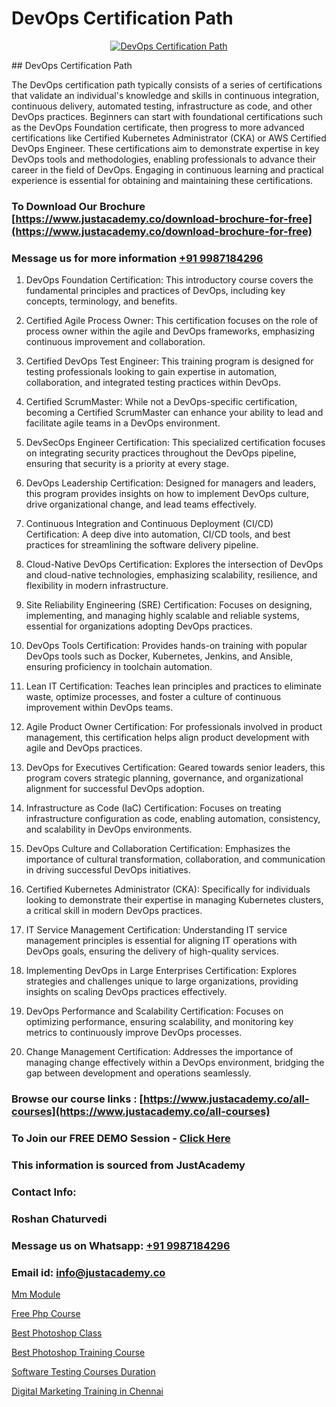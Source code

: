 # DevOps Certification Path

<p align="center">
  <a href="https://justacademy.co/course-detail/devops-training">
    <img src="https://justacademy.co/storage2/course_image/1710765394_course_image.webp" alt="DevOps Certification Path">
  </a>
</p>
## DevOps Certification Path

The DevOps certification path typically consists of a series of certifications that validate an individual's knowledge and skills in continuous integration, continuous delivery, automated testing, infrastructure as code, and other DevOps practices. Beginners can start with foundational certifications such as the DevOps Foundation certificate, then progress to more advanced certifications like Certified Kubernetes Administrator (CKA) or AWS Certified DevOps Engineer. These certifications aim to demonstrate expertise in key DevOps tools and methodologies, enabling professionals to advance their career in the field of DevOps. Engaging in continuous learning and practical experience is essential for obtaining and maintaining these certifications.
### To Download Our Brochure [https://www.justacademy.co/download-brochure-for-free](https://www.justacademy.co/download-brochure-for-free)
### Message us for more information [+91 9987184296](https://api.whatsapp.com/send?phone=919987184296)
1) DevOps Foundation Certification: This introductory course covers the fundamental principles and practices of DevOps, including key concepts, terminology, and benefits.

2) Certified Agile Process Owner: This certification focuses on the role of process owner within the agile and DevOps frameworks, emphasizing continuous improvement and collaboration.

3) Certified DevOps Test Engineer: This training program is designed for testing professionals looking to gain expertise in automation, collaboration, and integrated testing practices within DevOps.

4) Certified ScrumMaster: While not a DevOps-specific certification, becoming a Certified ScrumMaster can enhance your ability to lead and facilitate agile teams in a DevOps environment.

5) DevSecOps Engineer Certification: This specialized certification focuses on integrating security practices throughout the DevOps pipeline, ensuring that security is a priority at every stage.

6) DevOps Leadership Certification: Designed for managers and leaders, this program provides insights on how to implement DevOps culture, drive organizational change, and lead teams effectively.

7) Continuous Integration and Continuous Deployment (CI/CD) Certification: A deep dive into automation, CI/CD tools, and best practices for streamlining the software delivery pipeline.

8) Cloud-Native DevOps Certification: Explores the intersection of DevOps and cloud-native technologies, emphasizing scalability, resilience, and flexibility in modern infrastructure.

9) Site Reliability Engineering (SRE) Certification: Focuses on designing, implementing, and managing highly scalable and reliable systems, essential for organizations adopting DevOps practices.

10) DevOps Tools Certification: Provides hands-on training with popular DevOps tools such as Docker, Kubernetes, Jenkins, and Ansible, ensuring proficiency in toolchain automation.

11) Lean IT Certification: Teaches lean principles and practices to eliminate waste, optimize processes, and foster a culture of continuous improvement within DevOps teams.

12) Agile Product Owner Certification: For professionals involved in product management, this certification helps align product development with agile and DevOps practices.

13) DevOps for Executives Certification: Geared towards senior leaders, this program covers strategic planning, governance, and organizational alignment for successful DevOps adoption.

14) Infrastructure as Code (IaC) Certification: Focuses on treating infrastructure configuration as code, enabling automation, consistency, and scalability in DevOps environments.

15) DevOps Culture and Collaboration Certification: Emphasizes the importance of cultural transformation, collaboration, and communication in driving successful DevOps initiatives.

16) Certified Kubernetes Administrator (CKA): Specifically for individuals looking to demonstrate their expertise in managing Kubernetes clusters, a critical skill in modern DevOps practices.

17) IT Service Management Certification: Understanding IT service management principles is essential for aligning IT operations with DevOps goals, ensuring the delivery of high-quality services.

18) Implementing DevOps in Large Enterprises Certification: Explores strategies and challenges unique to large organizations, providing insights on scaling DevOps practices effectively.

19) DevOps Performance and Scalability Certification: Focuses on optimizing performance, ensuring scalability, and monitoring key metrics to continuously improve DevOps processes.

20) Change Management Certification: Addresses the importance of managing change effectively within a DevOps environment, bridging the gap between development and operations seamlessly.

### Browse our course links : [https://www.justacademy.co/all-courses](https://www.justacademy.co/all-courses) 
### To Join our FREE DEMO Session - [Click Here](https://www.justacademy.co/register-for-course-demo)


### This information is sourced from JustAcademy
### Contact Info:
### Roshan Chaturvedi
### Message us on Whatsapp: [+91 9987184296](https://api.whatsapp.com/send?phone=919987184296)
### Email id: [info@justacademy.co](mailto:info@justacademy.co)
                
[Mm Module](https://www.linkedin.com/pulse/mm-module-justacademy-pune-y4xfc?trackingId=bGmnGHRnVquyKmJCo6if9A%3D%3D&lipi=urn%3Ali%3Apage%3Ad_flagship3_company_admin%3BdDdMc5iZRQyVFQUn28yu5g%3D%3D)

[Free Php Course](https://www.linkedin.com/pulse/free-php-course-justacademy-delhi-h5ccc?trackingId=mfMZGRR82ZjOMcNqIZOTcg%3D%3D&lipi=urn%3Ali%3Apage%3Ad_flagship3_company_admin%3BXd%2B4Zk9XQtOyhr1jBDUlIA%3D%3D)

[Best Photoshop Class](https://medium.com/@roneet705/best-photoshop-class-427b23c94bd2)

[Best Photoshop Training Course](https://medium.com/@kumarishimmi99/best-photoshop-training-course-1c67640ec020)

[Software Testing Courses Duration](https://justacademyin.github.io/justacademy/software-testing-courses-duration)

[Digital Marketing Training in Chennai](https://justacademyin.github.io/justacademy/digital-marketing-training-in-chennai)

